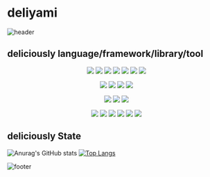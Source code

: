 # deliyami

![header](https://capsule-render.vercel.app/api?type=waving&color=F49859&height=300&width=100%&section=header&text=deliyami&fontSize=90&fontColor=ffffff)

## deliciously language/framework/library/tool
<p align="center">
<img src="https://img.shields.io/badge/HTML5-E34F26?style=for-the-badge&logo=HTML5&logoColor=white"/>  <img src="https://img.shields.io/badge/CSS3-1572B6?style=for-the-badge&logo=CSS3&logoColor=white"/>  <img src="https://img.shields.io/badge/JavaScript-F7DF1E?style=for-the-badge&logo=JavaScript&logoColor=white"/>  <img src="https://img.shields.io/badge/TypeScript-3178C6?style=for-the-badge&logo=TypeScript&logoColor=white"/>  <img src="https://img.shields.io/badge/Java-007396?style=for-the-badge&logo=Java&logoColor=white"/>  <img src="https://img.shields.io/badge/Python-3766AB?style=for-the-badge&logo=Python&logoColor=white"/>  <img src="https://img.shields.io/badge/Ruby-CC342D?style=for-the-badge&logo=Ruby&logoColor=white"/>
</p>
<p align="center">
<img src="https://img.shields.io/badge/React-61DAFB?style=for-the-badge&logo=React&logoColor=white"/>  <img src="https://img.shields.io/badge/Vue.js-4FC08D?style=for-the-badge&logo=Vue.js&logoColor=white"/>  <img src="https://img.shields.io/badge/Laravel-FF2D20?style=for-the-badge&logo=Laravel&logoColor=white"/>  <img src="https://img.shields.io/badge/Ruby%20on%20Rails-CC0000?style=for-the-badge&logo=Ruby%20on%20Rails&logoColor=white"/>
</p>
<p align="center">
<img src="https://img.shields.io/badge/Socket.io-010101?style=for-the-badge&logo=Socket.io&logoColor=white"/>  <img src="https://img.shields.io/badge/WebRTC-333333?style=for-the-badge&logo=WebRTC&logoColor=white"/>  <img src="https://img.shields.io/badge/Three.js-000000?style=for-the-badge&logo=Three.js&logoColor=white"/>
</p>
<p align="center">
<img src="https://img.shields.io/badge/Figma-F24E1E?style=for-the-badge&logo=Figma&logoColor=white"/>  <img src="https://img.shields.io/badge/GitHub-181717?style=for-the-badge&logo=GitHub&logoColor=white"/>  <img src="https://img.shields.io/badge/Adobe%20Photoshop-31A8FF?style=for-the-badge&logo=Adobe%20Photoshop&logoColor=white"/>  <img src="https://img.shields.io/badge/Android%20Studio-3DDC84?style=for-the-badge&logo=Android%20Studio&logoColor=white"/>  <img src="https://img.shields.io/badge/Visual%20Studio%20Code-007ACC?style=for-the-badge&logo=Visual%20Studio%20Code&logoColor=white"/>  <img src="https://img.shields.io/badge/pixiv-0096FA?style=for-the-badge&logo=pixiv&logoColor=white"/>
</p>

## deliciously State
![Anurag's GitHub stats](https://github-readme-stats.vercel.app/api?username=deliyami&show_icons=true&theme=default&icon_color=F49859&title_color=F49859&border_color=F49859) [![Top Langs](https://github-readme-stats.vercel.app/api/top-langs/?username=deliyami&langs_count=3&border_color=F49859&title_color=F49859)](https://github.com/deliyami/github-readme-stats) 



![footer](https://capsule-render.vercel.app/api?type=wave&reversal=true&color=F49859&height=300)
